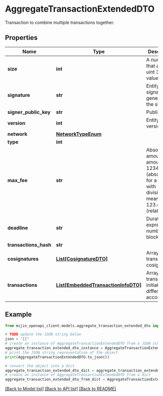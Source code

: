 # AggregateTransactionExtendedDTO

Transaction to combine multiple transactions together.

## Properties

Name | Type | Description | Notes
------------ | ------------- | ------------- | -------------
**size** | **int** | A number that allows uint 32 values. | 
**signature** | **str** | Entity&#39;s signature generated by the signer. | 
**signer_public_key** | **str** | Public key. | 
**version** | **int** | Entity version. | 
**network** | [**NetworkTypeEnum**](NetworkTypeEnum.md) |  | 
**type** | **int** |  | 
**max_fee** | **str** | Absolute amount. An amount of 123456789 (absolute) for a mosaic with divisibility 6 means 123.456789 (relative). | 
**deadline** | **str** | Duration expressed in number of blocks. | 
**transactions_hash** | **str** |  | 
**cosignatures** | [**List[CosignatureDTO]**](CosignatureDTO.md) | Array of transaction cosignatures. | 
**transactions** | [**List[EmbeddedTransactionInfoDTO]**](EmbeddedTransactionInfoDTO.md) | Array of transactions initiated by different accounts. | 

## Example

```python
from mijin_openapi_client.models.aggregate_transaction_extended_dto import AggregateTransactionExtendedDTO

# TODO update the JSON string below
json = "{}"
# create an instance of AggregateTransactionExtendedDTO from a JSON string
aggregate_transaction_extended_dto_instance = AggregateTransactionExtendedDTO.from_json(json)
# print the JSON string representation of the object
print(AggregateTransactionExtendedDTO.to_json())

# convert the object into a dict
aggregate_transaction_extended_dto_dict = aggregate_transaction_extended_dto_instance.to_dict()
# create an instance of AggregateTransactionExtendedDTO from a dict
aggregate_transaction_extended_dto_from_dict = AggregateTransactionExtendedDTO.from_dict(aggregate_transaction_extended_dto_dict)
```
[[Back to Model list]](../README.md#documentation-for-models) [[Back to API list]](../README.md#documentation-for-api-endpoints) [[Back to README]](../README.md)


